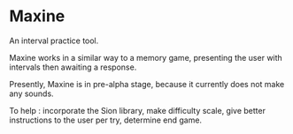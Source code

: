 Maxine
======

An interval practice tool.

Maxine works in a similar way to a memory game, presenting the user with intervals then awaiting a response. 

Presently, Maxine is in pre-alpha stage, because it currently does not make any sounds.

To help : incorporate the Sion library, make difficulty scale, give better instructions to the user per try, determine end game.